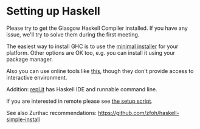# Setting up Haskell

Please try to get the Glasgow Haskell Compiler installed. If you have any issue, we'll try to solve them during the first meeting.

The easiest way to install GHC is to use the [minimal installer](https://www.haskell.org/downloads#minimal) for your platform. Other options are OK too, e.g. you can install it using your package manager.

Also you can use online tools like [this](https://www.tutorialspoint.com/compile_haskell_online.php),
though they don't provide access to interactive environment.

Addition: [repl.it](https://repl.it/languages/haskell) has Haskell IDE and runnable command line.

If you are interested in remote please see [the setup script](config/remote.sh).

See also Zurihac recommendations: https://github.com/zfoh/haskell-simple-install
